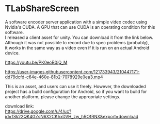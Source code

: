 # TLabShareScreen
A software encoder server application with a simple video codec using Nvidia's CUDA.
A GPU that can use CUDA is an operating condition for this software.  
I released a client asset for unity. You can download it from the link below.
Although it was not possible to record due to spec problems (probably),  
it works in the same way as a video even if it is run on an actual Android device.  


https://youtu.be/PK0eoB0jQ_M


https://user-images.githubusercontent.com/121733943/210447171-dd79dcfd-c64e-460e-81b2-7078929e0ea3.mp4


This is an asset, and users can use it freely.
However, the downloaded project has a build configuration for Android,
so if you want to build for another platform, please change the appropriate settings.

download link:  
https://drive.google.com/u/4/uc?id=1Sk22QK4GZsN6X2CKhxDVH_zw_hROfRNX&export=download
